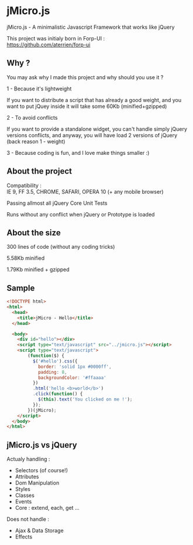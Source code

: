 jMicro.js
=========

jMicro.js - A minimalistic Javascript Framework that works like jQuery

This project was initialy born in Forp-UI :<br>
https://github.com/aterrien/forp-ui

## Why ?

You may ask why I made this project and why should you use it ?

1 - Because it's lightweight

If you want to distribute a script that has already a good weight, and you want
to put jQuey inside it will take some 60Kb (minified+gzipped)

2 - To avoid conflicts

If you want to provide a standalone widget, you can't handle simply jQuery 
versions conflicts, and anyway, you will have load 2 versions of jQuery
(back reason 1 - weight)

3 - Because coding is fun, and I love make things smaller :)

## About the project

Compatibility :<br>
IE 9, FF 3.5, CHROME, SAFARI, OPERA 10 (+ any mobile browser)

Passing allmost all jQuery Core Unit Tests

Runs without any conflict when jQuery or Prototype is loaded

## About the size

300 lines of code (without any coding tricks)

5.58Kb minified

1.79Kb minified + gzipped

## Sample

```html
<!DOCTYPE html>
<html>
  <head>
    <title>jMicro - Hello</title>
  </head>

  <body>
    <div id="hello"></div>
    <script type="text/javascript" src="../jmicro.js"></script>
    <script type="text/javascript">
        (function($) {
          $('#hello').css({
            border: 'solid 1px #0000ff',
            padding: 8,
            backgroundColor: '#ffaaaa'
          })
          .html('hello <b>world</b>')
          .click(function() {
            $(this).text('You clicked on me !');
          });
        })(jMicro);
    </script>
  </body>
</html>
```

## jMicro.js vs jQuery

Actualy handling :
* Selectors (of course!)
* Attributes
* Dom Manipulation
* Styles
* Classes
* Events
* Core : extend, each, get ... 

Does not handle :
* Ajax & Data Storage
* Effects

